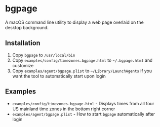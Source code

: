#  bgpage

A macOS command line utility to display a web page overlaid on the desktop background.

## Installation

1. Copy `bgpage` to `/usr/local/bin`
2. Copy `examples/config/timezones.bgpage.html` to `~/.bgpage.html` and customize
3. Copy `examples/agent/bgpage.plist` to `~/Library/LaunchAgents` if you want the tool to automatically start upon login

## Examples

* `examples/config/timezones.bgpage.html` - Displays times from all four US mainland time zones in the bottom right corner  
* `examples/agent/bgpage.plist` - How to start `bgpage` automatically after login
